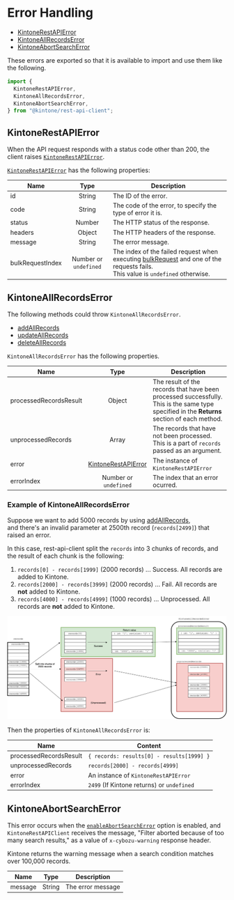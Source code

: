 # Error Handling

- [KintoneRestAPIError](#kintonerestapierror)
- [KintoneAllRecordsError](#kintoneallrecordserror)
- [KintoneAbortSearchError](#kintoneabortsearcherror)

These errors are exported so that it is available to import and use them like the following.

```javascript
import {
  KintoneRestAPIError,
  KintoneAllRecordsError,
  KintoneAbortSearchError,
} from "@kintone/rest-api-client";
```

## KintoneRestAPIError

When the API request responds with a status code other than 200, the client raises [`KintoneRestAPIError`](../src/KintoneRestAPIError.ts).

[`KintoneRestAPIError`](../src/KintoneRestAPIError.ts) has the following properties:

| Name             |         Type          | Description                                                                                                                                                |
| ---------------- | :-------------------: | ---------------------------------------------------------------------------------------------------------------------------------------------------------- |
| id               |        String         | The ID of the error.                                                                                                                                       |
| code             |        String         | The code of the error, to specify the type of error it is.                                                                                                 |
| status           |        Number         | The HTTP status of the response.                                                                                                                           |
| headers          |        Object         | The HTTP headers of the response.                                                                                                                          |
| message          |        String         | The error message.                                                                                                                                         |
| bulkRequestIndex | Number or `undefined` | The index of the failed request when executing [bulkRequest](docs/bulkRequest.md) and one of the requests fails.<br />This value is `undefined` otherwise. |

## KintoneAllRecordsError

The following methods could throw `KintoneAllRecordsError`.

- [addAllRecords](record.md#addAllRecords)
- [updateAllRecords](record.md#updateAllRecords)
- [deleteAllRecords](record.md#deleteAllRecords)

`KintoneAllRecordsError` has the following properties.

| Name                   |                    Type                     | Description                                                                                                                                 |
| ---------------------- | :-----------------------------------------: | ------------------------------------------------------------------------------------------------------------------------------------------- |
| processedRecordsResult |                   Object                    | The result of the records that have been processed successfully. This is the same type specified in the **Returns** section of each method. |
| unprocessedRecords     |                    Array                    | The records that have not been processed. This is a part of `records` passed as an argument.                                                |
| error                  | [KintoneRestAPIError](#KintoneRestAPIError) | The instance of `KintoneRestAPIError`                                                                                                       |
| errorIndex             |         Number or<br />`undefined`          | The index that an error ocurred.                                                                                                            |

### Example of KintoneAllRecordsError

Suppose we want to add 5000 records by using [addAllRecords](record.md#addAllRecords),  
and there's an invalid parameter at 2500th record (`records[2499]`) that raised an error.

In this case, rest-api-client split the `records` into 3 chunks of records, and the result of each chunk is the following:

1. `records[0] - records[1999]` (2000 records) ... Success. All records are added to Kintone.
2. `records[2000] - records[3999]` (2000 records) ... Fail. All records are **not** added to Kintone.
3. `records[4000] - records[4999]` (1000 records) ... Unprocessed. All records are **not** added to Kintone.

![example of KintoneAllRecordsError](./images/example-of-KintoneAllRecordsError.png)

Then the properties of `KintoneAllRecordsError` is:

| Name                   | Content                                    |
| ---------------------- | ------------------------------------------ |
| processedRecordsResult | `{ records: results[0] - results[1999] }`  |
| unprocessedRecords     | `records[2000] - records[4999]`            |
| error                  | An instance of `KintoneRestAPIError`       |
| errorIndex             | `2499` (If Kintone returns) or `undefined` |

## KintoneAbortSearchError

This error occurs when the [`enableAbortSearchError`](../README.md#parameters-for-kintonerestapiclient) option is enabled, and `KintoneRestAPIClient` receives the message, "Filter aborted because of too many search results," as a value of `x-cybozu-warning` response header.

Kintone returns the warning message when a search condition matches over 100,000 records.

| Name    |  Type  | Description       |
| ------- | :----: | ----------------- |
| message | String | The error message |

